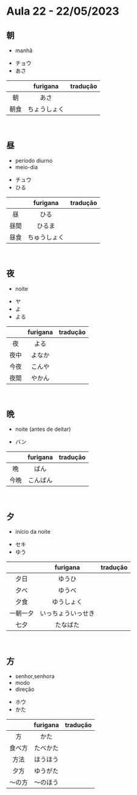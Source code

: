 # Aula 22 - 22/05/2023


## 朝
- manhã

<ul><li>チョウ</li><li>あさ</li></ul>

|  | furigana | tradução |
|:---:|:---:|:---:|
| 朝 | あさ |  |
| 朝食 | ちょうしょく |  |

<br>


## 昼
<ul><li>período diurno</li><li>meio-dia</li></ul>

<ul><li>チュウ</li><li>ひる</li></ul>

|  | furigana | tradução |
|:---:|:---:|:---:|
| 昼 | ひる |  |
| 昼間 | ひるま |  |
| 昼食 | ちゅうしょく |  |

<br>


## 夜
- noite

<ul><li>ヤ</li><li>よ</li><li>よる</li></ul>

|  | furigana | tradução |
|:---:|:---:|:---:|
| 夜 | よる |  |
| 夜中 | よなか |  |
| 今夜 | こんや |  |
| 夜間 | やかん |  |

<br>


## 晩
- noite (antes de deitar)

- バン

|  | furigana | tradução |
|:---:|:---:|:---:|
| 晩 | ばん |  |
| 今晩 | こんばん |  |

<br>


## 夕
- início da noite

<ul><li>セキ</li><li>ゆう</li></ul>

|  | furigana | tradução |
|:---:|:---:|:---:|
| 夕日 | ゆうひ |  |
| 夕べ | ゆうべ |  |
| 夕食 | ゆうしょく |  |
| 一朝一夕 | いっちょういっせき |  |
| 七夕 | たなばた |  |

<br>


## 方
<ul><li>senhor,senhora</li><li>modo</li><li>direção</li></ul>

<ul><li>ホウ</li><li>かた</li></ul>

|  | furigana | tradução |
|:---:|:---:|:---:|
| 方 | かた |  |
| 食べ方 | たべかた |  |
| 方法 | ほうほう |  |
| 夕方 | ゆうがた |  |
| 〜の方 | 〜のほう |  |